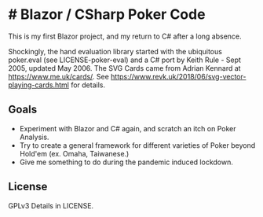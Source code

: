 # # Blazor / CSharp Poker Code

This is my first Blazor project, and my return to C# after a long absence.

Shockingly, the hand evaluation library started with the ubiquitous poker.eval (see LICENSE-poker-eval) and a C# port by Keith Rule - Sept 2005, updated May 2006.
The SVG Cards came from Adrian Kennard at https://www.me.uk/cards/.  See https://www.revk.uk/2018/06/svg-vector-playing-cards.html for details.

## Goals

- Experiment with Blazor and C# again, and scratch an itch on Poker Analysis.
- Try to create a general framework for different varieties of Poker beyond Hold'em (ex. Omaha, Taiwanese.)
- Give me something to do during the pandemic induced lockdown.


## License
GPLv3  Details in LICENSE.

